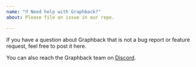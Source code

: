 ```yaml
---
name: "⁉️ Need help with Graphback?"
about: Please file an issue in our repo.

---
```



If you have a question about Graphback that is not a bug report or feature
request, feel free to post it here.

You can also reach the Graphback team on [Discord](https://discord.gg/mJ7j84m).
